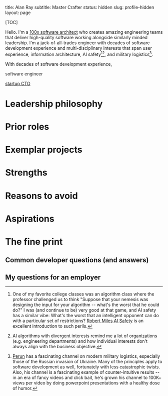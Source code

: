 title: Alan Ray
subtitle: Master Crafter
status: hidden
slug: profile-hidden
layout: page

[TOC]

Hello. I'm a [100x software architect](https://www.stxnext.com/blog/software-development-productivity-100x-engineering/) who creates amazing engineering teams that deliver high-quality software working alongside similarly minded leadership. I'm a jack-of-all-trades engineer with decades of software development experience and multi-disciplinary interests that span user experience, information architecture, AI safety[^safety][^org], and military logistics[^perun].





With decades of software development experience,



 software engineer

[startup CTO](http://www.startuplessonslearned.com/2008/09/what-does-startup-cto-actually-do.html)

# Leadership philosophy

# Prior roles

# Exemplar projects

# Strengths

# Reasons to avoid

# Aspirations

# The fine print

## Common developer questions (and answers)
## My questions for an employer

[^safety]: One of my favorite college classes was an algorithm class where the professor challenged us to think "Suppose that your nemesis was designing the input for your algorithm -- what's the worst that he could do?" I was (and continue to be) very good at that game, and AI safety has a similar vibe: What's the worst that an intelligent opponent can do with a particular set of restrictions? [Robert Miles AI Safety](https://www.youtube.com/c/robertmilesai) is an excellent introduction to such perils.

[^org]: AI algorithms with divergent interests remind me a lot of organizations (e.g. engineering departments) and how individual interests don't always align with the business objective.

[^perun]: [Perun](https://www.youtube.com/@PerunAU) has a fascinating channel on modern military logistics, especially those of the Russian invasion of Ukraine. Many of the principles apply to software development as well, fortunately with less catastrophic twists. Also, his channel is a fascinating example of counter-intuitive results -- in an era of fancy videos and click bait, he's grown his channel to 100K+ views per video by doing powerpoint presentations with a healthy dose of humor.
